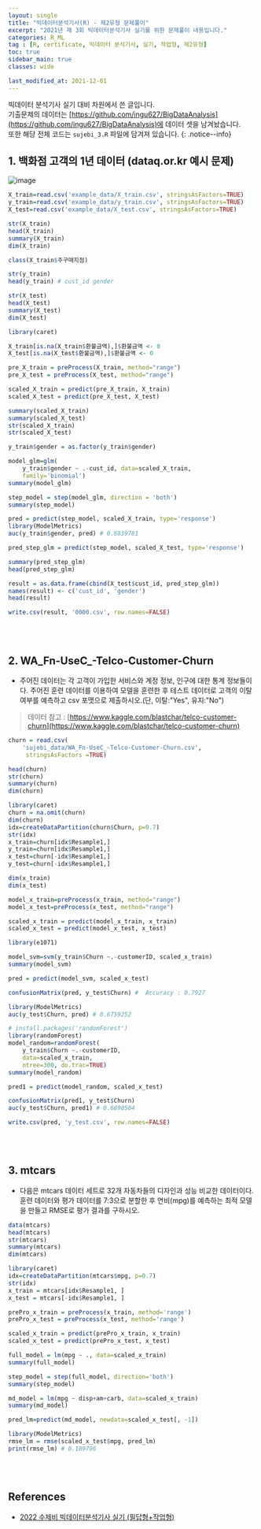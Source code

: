 ```yaml
---
layout: single
title: "빅데이터분석기사(R) - 제2유형 문제풀이"
excerpt: "2021년 제 3회 빅데이터분석기사 실기를 위한 문제풀이 내용입니다."
categories: R_ML
tag : [R, certificate, 빅데이터 분석기사, 실기, 작업형, 제2유형]
toc: true
sidebar_main: true
classes: wide

last_modified_at: 2021-12-01
---
```


빅데이터 분석기사 실기 대비 차원에서 쓴 글입니다. <br> 기출문제의 데이터는 [https://github.com/ingu627/BigDataAnalysis](https://github.com/ingu627/BigDataAnalysis)에 데이터 셋을 남겨놨습니다.<br> 또한 해당 전체 코드는 `sujebi_3.R` 파일에 담겨져 있습니다.
{: .notice--info}

## 1. 백화점 고객의 1년 데이터 (dataq.or.kr 예시 문제)

![image](https://user-images.githubusercontent.com/78655692/143578663-d53b1ebf-23c6-4647-93cc-9b2c63c0abc9.png)

```R
X_train=read.csv('example_data/X_train.csv', stringsAsFactors=TRUE)
y_train=read.csv('example_data/y_train.csv', stringsAsFactors=TRUE)
X_test=read.csv('example_data/X_test.csv', stringsAsFactors=TRUE)

str(X_train)
head(X_train)
summary(X_train)
dim(X_train)

class(X_train$주구매지점)

str(y_train)
head(y_train) # cust_id gender

str(X_test)
head(X_test)
summary(X_test)
dim(X_test)

library(caret)

X_train[is.na(X_train$환불금액),]$환불금액 <- 0
X_test[is.na(X_test$환불금액),]$환불금액 <- 0

pre_X_train = preProcess(X_train, method="range")
pre_X_test = preProcess(X_test, method="range")

scaled_X_train = predict(pre_X_train, X_train)
scaled_X_test = predict(pre_X_test, X_test)

summary(scaled_X_train)
summary(scaled_X_test)
str(scaled_X_train)
str(scaled_X_test)

y_train$gender = as.factor(y_train$gender)

model_glm=glm(
    y_train$gender ~ .-cust_id, data=scaled_X_train,
    family='binomial')
summary(model_glm)

step_model = step(model_glm, direction = 'both')
summary(step_model)

pred = predict(step_model, scaled_X_train, type='response')
library(ModelMetrics)
auc(y_train$gender, pred) # 0.6839781

pred_step_glm = predict(step_model, scaled_X_test, type='response')

summary(pred_step_glm)
head(pred_step_glm)

result = as.data.frame(cbind(X_test$cust_id, pred_step_glm))
names(result) <- c('cust_id', 'gender') 
head(result)

write.csv(result, '0000.csv', row.names=FALSE)
```

<br>
<br>

## 2. WA_Fn-UseC_-Telco-Customer-Churn

- 주어진 데이터는 각 고객이 가입한 서비스와 계정 정보, 인구에 대한 통계 정보들이다. 주어진 훈련 데이터를 이용하여 모델을 훈련한 후 테스트 데이터로 고객의 이탈 여부를 예측하고 csv 포맷으로 제출하시오.(단, 이탈:"Yes", 유지:"No")

> 데이터 참고 : [https://www.kaggle.com/blastchar/telco-customer-churn](https://www.kaggle.com/blastchar/telco-customer-churn)

```R
churn = read.csv(
    'sujebi_data/WA_Fn-UseC_-Telco-Customer-Churn.csv',
     stringsAsFactors =TRUE)

head(churn)
str(churn)
summary(churn)
dim(churn)

library(caret)
churn = na.omit(churn)
dim(churn)
idx=createDataPartition(churn$Churn, p=0.7)
str(idx)
x_train=churn[idx$Resample1,]
y_train=churn[idx$Resample1,]
x_test=churn[-idx$Resample1,]
y_test=churn[-idx$Resample1,]

dim(x_train)
dim(x_test)

model_x_train=preProcess(x_train, method="range")
model_x_test=preProcess(x_test, method="range")

scaled_x_train = predict(model_x_train, x_train)
scaled_x_test = predict(model_x_test, x_test)

library(e1071)

model_svm=svm(y_train$Churn ~.-customerID, scaled_x_train)
summary(model_svm)

pred = predict(model_svm, scaled_x_test)

confusionMatrix(pred, y_test$Churn) #  Accuracy : 0.7927

library(ModelMetrics)
auc(y_test$Churn, pred) # 0.6759252

# install.packages('randomForest')
library(randomForest)
model_random=randomForest(
    y_train$Churn ~.-customerID,
    data=scaled_x_train,
    ntree=300, do.trac=TRUE)
summary(model_random)

pred1 = predict(model_random, scaled_x_test)

confusionMatrix(pred1, y_test$Churn)
auc(y_test$Churn, pred1) # 0.6890504

write.csv(pred, 'y_test.csv', row.names=FALSE)
```

<br>
<br>

## 3. mtcars

- 다음은 mtcars 데이터 세트로 32개 자동차들의 디자인과 성능 비교한 데이터이다. 훈련 데이터와 평가 데이터를 7:3으로 분할한 후 연비(mpg)를 예측하는 최적 모델을 만들고 RMSE로 평가 결과를 구하시오.

```R
data(mtcars)
head(mtcars)
str(mtcars)
summary(mtcars)
dim(mtcars)

library(caret)
idx=createDataPartition(mtcars$mpg, p=0.7)
str(idx)
x_train = mtcars[idx$Resample1, ]
x_test = mtcars[-idx$Resample1, ]

prePro_x_train = preProcess(x_train, method='range')
prePro_x_test = preProcess(x_test, method='range')

scaled_x_train = predict(prePro_x_train, x_train)
scaled_x_test = predict(prePro_x_test, x_test)

full_model = lm(mpg ~ ., data=scaled_x_train)
summary(full_model)

step_model = step(full_model, direction='both')
summary(step_model)

md_model = lm(mpg ~ disp+am+carb, data=scaled_x_train)
summary(md_model)

pred_lm=predict(md_model, newdata=scaled_x_test[, -1])

library(ModelMetrics)
rmse_lm = rmse(scaled_x_test$mpg, pred_lm)
print(rmse_lm) # 0.189796
```

<br>
<br>

## References

- [2022 수제비 빅데이터분석기사 실기 (필답형+작업형)](https://www.aladin.co.kr/shop/wproduct.aspx?ItemId=281447264)
